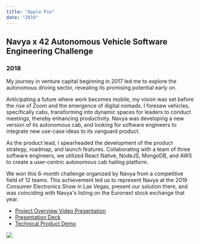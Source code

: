 ```yaml
---
title: "Apple Pie"
date: "2019"
---
```


## Navya x 42 Autonomous Vehicle Software Engineering Challenge

### 2018

My journey in venture capital beginning in 2017 led me to explore the autonomous driving sector, revealing its promising potential early on.

Anticipating a future where work becomes mobile, my vision was set before the rise of Zoom and the emergence of digital nomads. I foresaw vehicles, specifically cabs, transforming into dynamic spaces for leaders to conduct meetings, thereby enhancing productivity. Navya was developing a new version of its autonomous cab, and looking for software engineers to integrate new use-case ideas to its vanguard product.

As the product lead, I spearheaded the development of the product strategy, roadmap, and launch features. Collaborating with a team of three software engineers, we utilized React Native, NodeJS, MongoDB, and AWS to create a user-centric autonomous cab hailing platform.

We won this 6-month challenge organized by Navya from a competitive field of 12 teams. This achievement led us to represent Navya at the 2019 Consumer Electronics Show in Las Vegas, present our solution there, and was coinciding with Navya's listing on the Euronext stock exchange that year.

- [Project Overview Video Presentation](https://www.youtube.com/watch?v=dFgFo5qkp5M)
- [Presentation Deck](https://drive.google.com/file/d/148B6rzGkSFDVCOZ90hr459U4czlRh5CE/view?usp=sharing)
- [Technical Product Demo](https://drive.google.com/file/d/1C9eAvM4POfINbXCxiDbBx6-jUTUsoPJM/view?usp=sharing)

[![](/images/projects/posts/navya.png)](https://www.youtube.com/watch?v=dFgFo5qkp5M)
